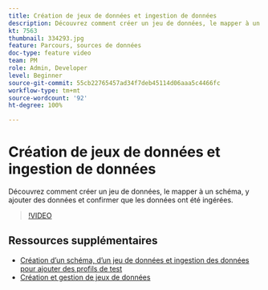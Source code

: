 ```yaml
---
title: Création de jeux de données et ingestion de données
description: Découvrez comment créer un jeu de données, le mapper à un schéma, y ajouter des données et confirmer que les données ont été ingérées.
kt: 7563
thumbnail: 334293.jpg
feature: Parcours, sources de données
doc-type: feature video
team: PM
role: Admin, Developer
level: Beginner
source-git-commit: 55cb22765457ad34f7deb45114d06aaa5c4466fc
workflow-type: tm+mt
source-wordcount: '92'
ht-degree: 100%

---
```



# Création de jeux de données et ingestion de données

Découvrez comment créer un jeu de données, le mapper à un schéma, y ajouter des données et confirmer que les données ont été ingérées.

>[!VIDEO](https://video.tv.adobe.com/v/334293?quality=12)

## Ressources supplémentaires

* [Création d’un schéma, d’un jeu de données et ingestion des données pour ajouter des profils de test](https://experienceleague.adobe.com/docs/journey-optimizer/using/orchestrate-journeys/about-journeys/creating-test-profiles.html?lang=fr)
* [Création et gestion de jeux de données](https://experienceleague.adobe.com/docs/experience-platform/catalog/datasets/user-guide.html?lang=fr)
